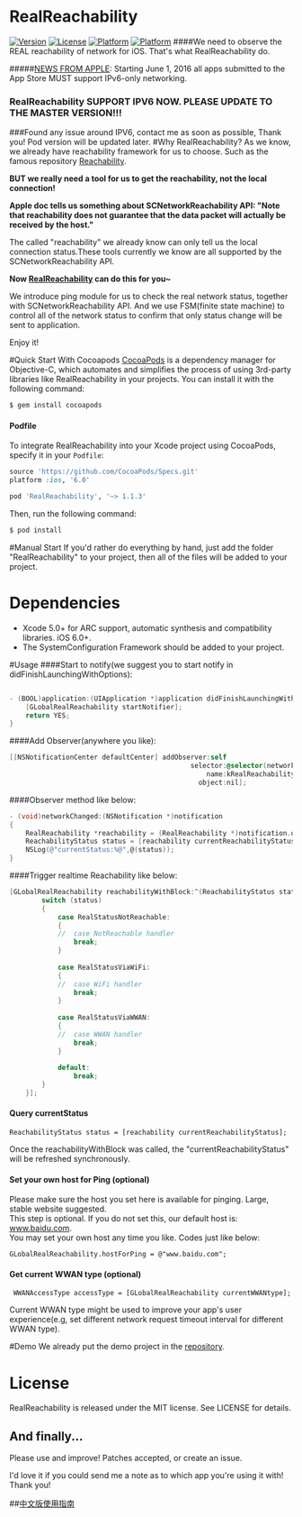 # RealReachability
[![Version](https://img.shields.io/badge/pod-1.1.3-yellow.svg)](http://cocoadocs.org/docsets/RealReachability/1.1.3/)
[![License](https://img.shields.io/badge/License-MIT-blue.svg)](http://cocoadocs.org/docsets/RealReachability/1.1.3/)
[![Platform](https://img.shields.io/badge/Platform-iOS-orange.svg)](http://cocoadocs.org/docsets/RealReachability/1.1.3/)
[![Platform](https://img.shields.io/badge/Build-Passed-green.svg)](http://cocoadocs.org/docsets/RealReachability/1.1.3/)
####We need to observe the REAL reachability of network for iOS. That's what RealReachability do.


#####[NEWS FROM APPLE](https://developer.apple.com/news/?id=05042016a): Starting June 1, 2016 all apps submitted to the App Store MUST support IPv6-only networking.
### RealReachability SUPPORT IPV6 NOW. PLEASE UPDATE TO THE MASTER VERSION!!!  
###Found any issue around IPV6, contact me as soon as possible, Thank you! Pod version will be updated later.
#Why RealReachability?
As we know, we already have reachability framework for us to choose. Such as the famous repository [Reachability](https://github.com/tonymillion/Reachability).

**BUT we really need a tool for us to get the reachability, not the local connection!**

**Apple doc tells us something about SCNetworkReachability API:
"Note that reachability does not guarantee that the data packet will actually be received by the host."**

The called "reachability" we already know can only tell us the local connection status.These tools currently we know are all supported by the SCNetworkReachability API.


**Now [RealReachability](https://github.com/dustturtle/RealReachability) can do this for you~**

We introduce ping module for us to check the real network status, together with SCNetworkReachability API. And we use FSM(finite state machine) to control all of the network status to confirm that only status change will be sent to application.

Enjoy it!

#Quick Start With Cocoapods
[CocoaPods](http://cocoapods.org) is a dependency manager for Objective-C, which automates and simplifies the process of using 3rd-party libraries like RealReachability in your projects. You can install it with the following command:

```bash
$ gem install cocoapods
```

#### Podfile

To integrate RealReachability into your Xcode project using CocoaPods, specify it in your `Podfile`:

```ruby
source 'https://github.com/CocoaPods/Specs.git'
platform :ios, '6.0'

pod 'RealReachability', '~> 1.1.3'
```

Then, run the following command:

```bash
$ pod install
```

#Manual Start
If you'd rather do everything by hand, just add the folder "RealReachability" to your project, then all of the files will be added to your project.


# Dependencies

- Xcode 5.0+ for ARC support, automatic synthesis and compatibility
  libraries. iOS 6.0+.
- The SystemConfiguration Framework should be added to your project.

#Usage
####Start to notify(we suggest you to start notify in didFinishLaunchingWithOptions):

```objective-c

- (BOOL)application:(UIApplication *)application didFinishLaunchingWithOptions:(NSDictionary *)launchOptions {
    [GLobalRealReachability startNotifier];
    return YES;
}
```
####Add Observer(anywhere you like):
```objective-c
[[NSNotificationCenter defaultCenter] addObserver:self
                                             selector:@selector(networkChanged:)
                                                 name:kRealReachabilityChangedNotification
                                               object:nil];

```

####Observer method like below:
```objective-c
- (void)networkChanged:(NSNotification *)notification
{
    RealReachability *reachability = (RealReachability *)notification.object;
    ReachabilityStatus status = [reachability currentReachabilityStatus];
    NSLog(@"currentStatus:%@",@(status));
}

```
####Trigger realtime Reachability like below:
```objective-c
[GLobalRealReachability reachabilityWithBlock:^(ReachabilityStatus status) {
        switch (status)
        {
            case RealStatusNotReachable:
            {
            //  case NotReachable handler
                break;
            }
                
            case RealStatusViaWiFi:
            {
            //  case WiFi handler
                break;
            }
                
            case RealStatusViaWWAN:
            {
            //  case WWAN handler
                break;
            }
                
            default:
                break;
        }
    }];
```
#### Query currentStatus
```
ReachabilityStatus status = [reachability currentReachabilityStatus];
```

Once the reachabilityWithBlock was called, the "currentReachabilityStatus" will be refreshed synchronously.
#### Set your own host for Ping (optional)
Please make sure the host you set here is available for pinging. Large, stable website suggested.   
This step is optional. If you do not set this, our default host is: www.baidu.com.   
You may set your own host any time you like. Codes just like below:
```
GLobalRealReachability.hostForPing = @"www.baidu.com";
```

#### Get current WWAN type (optional)
```
 WWANAccessType accessType = [GLobalRealReachability currentWWANtype];

```
Current WWAN type might be used to improve your app's user experience(e.g, set different network request timeout interval for different WWAN type).

#Demo
We already put the demo project in the [repository](https://github.com/dustturtle/RealReachability).

# License

RealReachability is released under the MIT license. See LICENSE for details.

## And finally...

Please use and improve! Patches accepted, or create an issue.

I'd love it if you could send me a note as to which app you're using it with! Thank you!

##[中文版使用指南](http://blog.csdn.net/openglnewbee/article/details/50705146)

